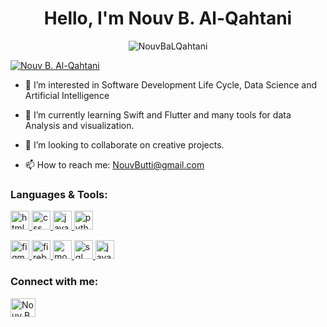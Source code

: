 <h1 align="center">Hello, I'm Nouv B. Al-Qahtani </h1>

<p align="center"> <img src="https://komarev.com/ghpvc/?username=NouvBaLQahtani&label=Profile%20views&color=0e75b6&style=flat" alt="NouvBaLQahtani" /> </p>

<p align="left">
  <a href="https://www.linkedin.com/in/nouv-b-al-qahtani-795b51216?utm_source=share&utm_campaign=share_via&utm_content=profile&utm_medium=ios_app" target="_blank">
    <img src="https://img.shields.io/badge/Connect-LinkedIn-blue?style=for-the-badge&logo=linkedin" alt="Nouv B. Al-Qahtani" />
  </a>
</p>

- 👀 I’m interested in Software Development Life Cycle, Data Science and Artificial Intelligence
  
- 🌱 I’m currently learning Swift and Flutter and many tools for data Analysis and visualization.
  
- 💞️ I’m looking to collaborate on creative projects.
  
- 📫 How to reach me: NouvButti@gmail.com

<h3 align="left">Languages & Tools:</h3>
<p align="left"> 
  <a href="https://www.w3.org/html/" target="_blank" rel="noreferrer"> <img src="https://www.vectorlogo.zone/logos/w3_html5/w3_html5-icon.svg" alt="html" width="30" height="30"/> </a>
  <a href="https://www.w3.org/Style/CSS/" target="_blank" rel="noreferrer"> <img src="https://www.vectorlogo.zone/logos/netlify/netlify-icon.svg" alt="css" width="30" height="30"/> </a>
  <a href="https://www.javascript.com/" target="_blank" rel="noreferrer"> <img src="https://www.vectorlogo.zone/logos/javascript/javascript-icon.svg" alt="javascript" width="30" height="30"/> </a>
  <a href="https://www.python.org/" target="_blank" rel="noreferrer"> <img src="https://www.vectorlogo.zone/logos/python/python-icon.svg" alt="python" width="30" height="30"/> </a>
</p>
<p align="left">
  <a href="https://www.figma.com/" target="_blank" rel="noreferrer"> <img src="https://www.vectorlogo.zone/logos/figma/figma-icon.svg" alt="figma" width="30" height="30"/> </a>
  <a href="https://firebase.google.com/" target="_blank" rel="noreferrer"> <img src="https://www.vectorlogo.zone/logos/firebase/firebase-icon.svg" alt="firebase" width="30" height="30"/> </a>
  <a href="https://www.mongodb.com/" target="_blank" rel="noreferrer"> <img src="https://www.vectorlogo.zone/logos/mongodb/mongodb-icon.svg" alt="mongodb" width="30" height="30"/> </a>
  <a href="https://www.w3schools.com/sql/" target="_blank" rel="noreferrer"> <img src="https://www.vectorlogo.zone/logos/mysql/mysql-icon.svg" alt="sql" width="30" height="30"/> </a>
 <a href="https://www.java.com/" target="_blank" rel="noreferrer">
  <img src="https://www.vectorlogo.zone/logos/java/java-icon.svg" alt="java" width="30" height="30"/>
</a>
</p>

<h3 align="left">Connect with me:</h3>
<p align="left">
  <a href="https://www.linkedin.com/in/nouv-b-al-qahtani-795b51216?utm_source=share&utm_campaign=share_via&utm_content=profile&utm_medium=ios_app" target="_blank"><img align="center" src="https://raw.githubusercontent.com/rahuldkjain/github-profile-readme-generator/master/src/images/icons/Social/linked-in-alt.svg" alt="Nouv B. AL-Qahtani" height="30" width="40" /></a>
</p>
